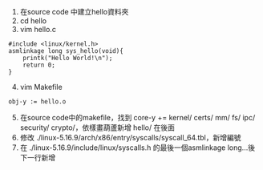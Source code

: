 1. 在source code 中建立hello資料夾
2. cd hello
3. vim hello.c
```c=
#include <linux/kernel.h>
asmlinkage long sys_hello(void){
    printk("Hello World!\n");
    return 0;
}
```
4. vim Makefile
```makefile=
obj-y := hello.o
```
5. 在source code中的makefile，找到 core-y			+= kernel/ certs/ mm/ fs/ ipc/ security/ crypto/，依樣畫葫蘆新增 hello/ 在後面
6. 修改 ./linux-5.16.9/arch/x86/entry/syscalls/syscall_64.tbl，新增編號
7. 在 ./linux-5.16.9/include/linux/syscalls.h 的最後一個asmlinkage long...後下一行新增